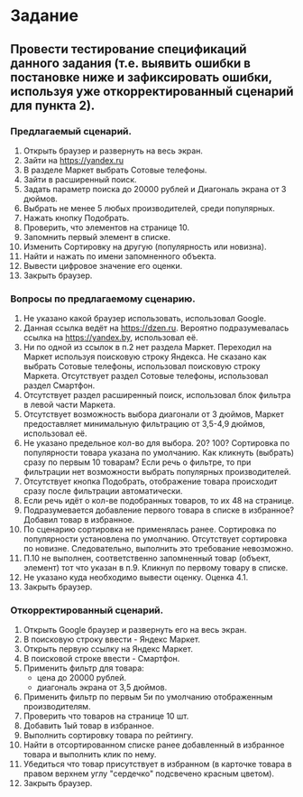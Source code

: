 # Задание
## Провести тестирование спецификаций данного задания (т.е. выявить ошибки в постановке ниже и зафиксировать ошибки, используя уже откорректированный сценарий для пункта 2).

### Предлагаемый сценарий.
1. Открыть браузер и развернуть на весь экран.
1. Зайти на <https://yandex.ru>
1. В разделе Маркет выбрать Сотовые телефоны.
1. Зайти в расширенный поиск.
1. Задать параметр поиска до 20000 рублей и Диагональ экрана от 3 дюймов.
1. Выбрать не менее 5 любых производителей, среди популярных.
1. Нажать кнопку Подобрать.
1. Проверить, что элементов на странице 10.
1. Запомнить первый элемент в списке.
1. Изменить Сортировку на другую (популярность или новизна).
1. Найти и нажать по имени запомненного объекта.
1. Вывести цифровое значение его оценки.
1. Закрыть браузер.

### Вопросы по предлагаемому сценарию.
1. Не указано какой браузер использовать, использовал Google.
1. Данная ссылка ведёт на <https://dzen.ru>. Вероятно подразумевалась ссылка на <https://yandex.by>, использовал её.
1. Ни по одной из ссылок в п.2 нет раздела Маркет. Переходил на Маркет используя поисковую строку Яндекса. Не сказано как выбрать Сотовые телефоны, использовал поисковую строку Маркета. Отсутствует раздел Сотовые телефоны, использовал раздел Смартфон.
1. Отсутствует раздел расширенный поиск, использовал блок фильтра в левой части Маркета.
1. Отсутствует возможность выбора диагонали от 3 дюймов, Маркет предоставляет минимальную фильтрацию от 3,5-4,9 дюймов, использовал её.
1. Не указано предельное кол-во для выбора. 20? 100? Сортировка по популярности товара указана по умолчанию. Как кликнуть (выбрать) сразу по первым 10 товарам? Если речь о фильтре, то при фильтрации нет возможности выбрать популярных производителей.
1. Отсутствует кнопка Подобрать, отображение товара происходит сразу после фильтрации автоматически.
1. Если речь идёт о кол-ве подобранных товаров, то их 48 на странице.
1. Подразумевается добавление первого товара в списке в избранное? Добавил товар в избранное. 
1. По сценарию сортировка не применялась ранее. Сортировка по популярности установлена по умолчанию. Отсутствует сортировка по новизне. Следовательно, выполнить это требование невозможно.
1. П.10 не выполнен, соответственно запомненный товар (объект, элемент) тот что указан в п.9. Кликнул по первому товару в списке.
1. Не указано куда необходимо вывести оценку. Оценка 4.1.
1. Закрыть браузер.

### Откорректированный сценарий.
1. Открыть Google браузер и развернуть его на весь экран.
1. В поисковую строку ввести - Яндекс Маркет.
1. Открыть первую ссылку на Яндекс Маркет.
1. В поисковой строке ввести - Смартфон.
1. Применить фильтр для товара:
   * цена до 20000 рублей.
   * диагональ экрана от 3,5 дюймов.
1. Применить фильтр по первым 5и по умолчанию отображенным производителям.
1. Проверить что товаров на странице 10 шт.
1. Добавить 1ый товар в избранное. 
1. Выполнить сортировку товара по рейтингу. 
1. Найти в отсортированном списке ранее добавленный в избранное товара и выполнить клик по нему. 
1. Убедиться что товар присутствует в избранном (в карточке товара в правом верхнем углу "сердечко" подсвечено красным цветом). 
1. Закрыть браузер.